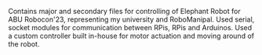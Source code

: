 Contains major and secondary files for controlling of Elephant Robot for ABU Robocon'23, representing my university and RoboManipal.
Used serial, socket modules for communication between RPis, RPis and Arduinos. 
Used a custom controller built in-house for motor actuation and moving around of the robot.
